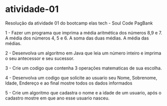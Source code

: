 # atividade-01
Resolução da atividade 01 do bootcamp elas tech - Soul Code PagBank

1 - Fazer um programa que imprima a média aritmética dos números 8,9 e 7. A média dos números 4, 5 e 6. A soma das duas médias. A média das médias.

2 - Desenvolva um algoritmo em Java que leia um número inteiro e imprima o seu antecessor e seu sucessor.

3 - Crie um codigo que contenha 3 operações matematicas de sua escolha.

4 - Desenvolva um codigo que solicite ao usuario seu Nome, Sobrenome, Idade, Endereço e ao final mostre todos os dados informados

5 - Crie um algoritmo que cadastra o nome e a idade de um usuario, após o cadastro mostre em que ano esse usuario nasceu.
